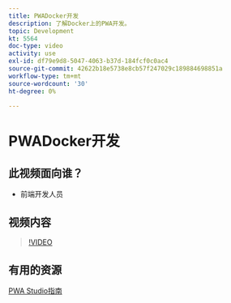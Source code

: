 ```yaml
---
title: PWADocker开发
description: 了解Docker上的PWA开发。
topic: Development
kt: 5564
doc-type: video
activity: use
exl-id: df79e9d8-5047-4063-b37d-184fcf0c0ac4
source-git-commit: 42622b18e5738e8cb57f247029c189884698851a
workflow-type: tm+mt
source-wordcount: '30'
ht-degree: 0%

---
```


# PWADocker开发

## 此视频面向谁？

- 前端开发人员

## 视频内容

>[!VIDEO](https://video.tv.adobe.com/v/35784?quality=12&learn=on)

## 有用的资源

[PWA Studio指南](https://developer.adobe.com/commerce/pwa-studio/)
